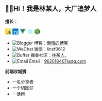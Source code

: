 ## 👋👋Hi！我是林某人，大厂追梦人


**擅长：**

<code><img height="20" src="https://raw.githubusercontent.com/github/explore/80688e429a7d4ef2fca1e82350fe8e3517d3494d/topics/javascript/javascript.png"></code>
<code><img height="20" src="https://raw.githubusercontent.com/github/explore/80688e429a7d4ef2fca1e82350fe8e3517d3494d/topics/typescript/typescript.png"></code>
<code><img height="20" src="https://raw.githubusercontent.com/github/explore/80688e429a7d4ef2fca1e82350fe8e3517d3494d/topics/vue/vue.png"></code>
<code><img height="20" src="https://raw.githubusercontent.com/github/explore/80688e429a7d4ef2fca1e82350fe8e3517d3494d/topics/react/react.png"></code>
<code><img height="20" src="https://raw.githubusercontent.com/github/explore/80688e429a7d4ef2fca1e82350fe8e3517d3494d/topics/nodejs/nodejs.png"></code>

- <img src="https://edent.github.io/SuperTinyIcons/images/svg/blogger.svg" width="15" title="Blogger" /> 博客：[懒惰的博客](http://www.linzefan.top/hexo-blogs/)
- <img src="https://edent.github.io/SuperTinyIcons/images/svg/wechat.svg" width="15" title="WeChat" /> 微信：linzf0612
- <img src="https://edent.github.io/SuperTinyIcons/images/svg/buffer.svg" width="15" title="Buffer" /> 掘金社区：[林某人_](https://juejin.cn/user/1275089221594024)
- <img src="https://edent.github.io/SuperTinyIcons/images/svg/email.svg" width="15" title="Email" /> Email：962018407@qq.com

**前端攻城狮**
- 一名分享者
- 一个切图仔
- 一话痨

<!-- 
<div>
  <a href="/" align="left">
   <img src="https://github-readme-stats.vercel.app/api/top-langs/?username=linzefan0612&layout=compact&hide_border=true" />
  </a>
​
  <a href="/" align="right">
     <img src="https://github-readme-stats.vercel.app/api?username=linzefan0612&show_icons=true&hide_border=true" />
  </a>
</div>

[](https://komarev.com/ghpvc/?username=linzefan0612&color=brightgreen) -->
